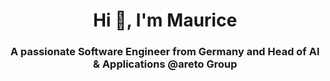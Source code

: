 <h1 align="center">Hi 👋, I'm Maurice</h1>
<h3 align="center">A passionate Software Engineer from Germany and Head of AI & Applications @areto Group</h3>
